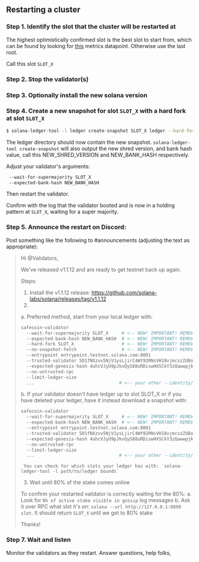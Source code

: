 ## Restarting a cluster

### Step 1. Identify the slot that the cluster will be restarted at


The highest optimistically confirmed slot is the best slot to start from, which
can be found by looking for
[this](https://github.com/solana-labs/solana/blob/0264147d42d506fb888f5c4c021a998e231a3e74/core/src/optimistic_confirmation_verifier.rs#L71)
metrics datapoint.  Otherwise use the last root.

Call this slot `SLOT_X`

### Step 2. Stop the validator(s)

### Step 3. Optionally install the new solana version

### Step 4. Create a new snapshot for slot `SLOT_X` with a hard fork at slot `SLOT_X`

```bash
$ solana-ledger-tool -l ledger create-snapshot SLOT_X ledger --hard-fork SLOT_X
```

The ledger directory should now contain the new snapshot.
`solana-ledger-tool create-snapshot` will also output the new shred version, and bank hash value,
call this NEW\_SHRED\_VERSION and NEW\_BANK\_HASH respectively.

Adjust your validator's arguments:

```bash
 --wait-for-supermajority SLOT_X
 --expected-bank-hash NEW_BANK_HASH
```

Then restart the validator.

Confirm with the log that the validator booted and is now in a holding pattern at `SLOT_X`, waiting for a super majority.

### Step 5. Announce the restart on Discord:

Post something like the following to #announcements (adjusting the text as appropriate):

> Hi @Validators,
>
> We've released v1.1.12 and are ready to get testnet back up again.
>
> Steps:
> 1. Install the v1.1.12 release: https://github.com/solana-labs/solana/releases/tag/v1.1.12
> 2.
>   a. Preferred method, start from your local ledger with:
>
> ```bash
> safecoin-validator
>   --wait-for-supermajority SLOT_X     # <-- NEW! IMPORTANT! REMOVE AFTER THIS RESTART
>   --expected-bank-hash NEW_BANK_HASH  # <-- NEW! IMPORTANT! REMOVE AFTER THIS RESTART
>   --hard-fork SLOT_X                  # <-- NEW! IMPORTANT! REMOVE AFTER THIS RESTART
>   --no-snapshot-fetch                 # <-- NEW! IMPORTANT! REMOVE AFTER THIS RESTART
>   --entrypoint entrypoint.testnet.solana.com:8001
>   --trusted-validator 5D1fNXzvv5NjV1ysLjirC4WY92RNsVH18vjmcszZd8on
>   --expected-genesis-hash 4uhcVJyU9pJkvQyS88uRDiswHXSCkY3zQawwpjk2NsNY
>   --no-untrusted-rpc
>   --limit-ledger-size
>   ...                                # <-- your other --identity/--vote-account/etc arguments
> ```
>   b. If your validator doesn't have ledger up to slot SLOT_X or if you have deleted your ledger, have it instead download a snapshot with:
> ```bash
> safecoin-validator
>   --wait-for-supermajority SLOT_X     # <-- NEW! IMPORTANT! REMOVE AFTER THIS RESTART
>   --expected-bank-hash NEW_BANK_HASH  # <-- NEW! IMPORTANT! REMOVE AFTER THIS RESTART
>   --entrypoint entrypoint.testnet.solana.com:8001
>   --trusted-validator 5D1fNXzvv5NjV1ysLjirC4WY92RNsVH18vjmcszZd8on
>   --expected-genesis-hash 4uhcVJyU9pJkvQyS88uRDiswHXSCkY3zQawwpjk2NsNY
>   --no-untrusted-rpc
>   --limit-ledger-size
>   ...                                # <-- your other --identity/--vote-account/etc arguments
> ```
>
>      You can check for which slots your ledger has with: `solana-ledger-tool -l path/to/ledger bounds`
>
> 3. Wait until 80% of the stake comes online
>
> To confirm your restarted validator is correctly waiting for the 80%:
> a. Look for `N% of active stake visible in gossip` log messages
> b. Ask it over RPC what slot it's on: `solana --url http://127.0.0.1:8899 slot`.  It should return `SLOT_X` until we get to 80% stake
>
> Thanks!

### Step 7. Wait and listen

Monitor the validators as they restart. Answer questions, help folks,
